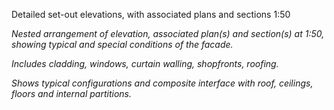 <span class="transform-to-uppercase">Detailed set-out elevations, with associated plans and sections <span class="highlight-red">1:50</span></span>

_Nested arrangement of elevation, associated plan(s) and section(s) at <span class="highlight-red">1:50</span>, showing typical and special conditions of the facade._

_Includes cladding, windows, curtain walling, shopfronts, roofing._

_Shows typical configurations and composite interface with roof, ceilings, floors and internal partitions._